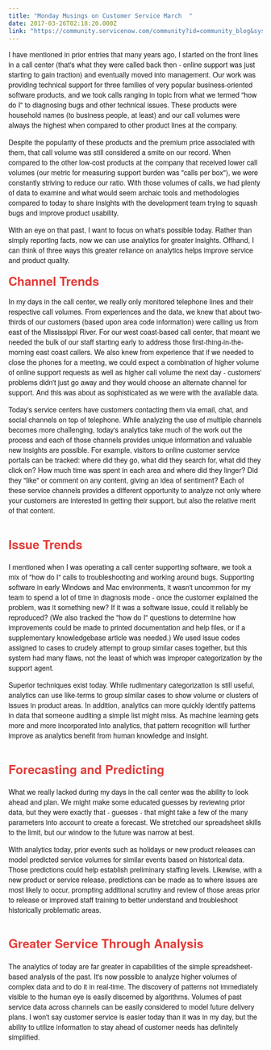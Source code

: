 ```yaml
---
title: "Monday Musings on Customer Service March  "
date: 2017-03-26T02:18:20.000Z
link: "https://community.servicenow.com/community?id=community_blog&sys_id=5e6c6ea1dbd0dbc01dcaf3231f961952"
---
```

<p><span style="font-size: 10.5pt; font-family: 'Helvetica Neue';">I have mentioned in prior entries that many years ago, I started on the front lines in a call center (that's what they were called back then - online support was just starting to gain traction) and eventually moved into management. Our work was providing technical support for three families of very popular business-oriented software products, and we took calls ranging in topic from what we termed "how do I" to diagnosing bugs and other technical issues. These products were household names (to business people, at least) and our call volumes were always the highest when compared to other product lines at the company.</span></p><p></p><p><span style="font-size: 10.5pt; font-family: 'Helvetica Neue';">Despite the popularity of these products and the premium price associated with them, that call volume was still considered a smite on our record. When compared to the other low-cost products at the company that received lower call volumes (our metric for measuring support burden was "calls per box"), we were constantly striving to reduce our ratio. With those volumes of calls, we had plenty of data to examine and what would seem archaic tools and methodologies compared to today to share insights with the development team trying to squash bugs and improve product usability.</span></p><p></p><p><span style="font-size: 10.5pt; font-family: 'Helvetica Neue';">With an eye on that past, I want to focus on what's possible today. Rather than simply reporting facts, now we can use analytics for greater insights. Offhand, I can think of three ways this greater reliance on analytics helps improve service and product quality.</span></p><p></p><p><strong style="color: #e23d39; font-size: 18.0pt; font-family: 'Helvetica Neue';">Channel Trends</strong></p><p><span style="font-size: 10.5pt; font-family: 'Helvetica Neue';">In my days in the call center, we really only monitored telephone lines and their respective call volumes. From experiences and the data, we knew that about two-thirds of our customers (based upon area code information) were calling us from east of the Mississippi River. For our west coast-based call center, that meant we needed the bulk of our staff starting early to address those first-thing-in-the-morning east coast callers. We also knew from experience that if we needed to close the phones for a meeting, we could expect a combination of higher volume of online support requests as well as higher call volume the next day - customers' problems didn't just go away and they would choose an alternate channel for support. And this was about as sophisticated as we were with the available data.</span></p><p></p><p><span style="font-size: 10.5pt; font-family: 'Helvetica Neue';">Today's service centers have customers contacting them via email, chat, and social channels on top of telephone. While analyzing the use of multiple channels becomes more challenging, today's analytics take much of the work out the process and each of those channels provides unique information and valuable new insights are possible. For example, visitors to online customer service portals can be tracked: where did they go, what did they search for, what did they click on? How much time was spent in each area and where did they linger? Did they "like" or comment on any content, giving an idea of sentiment? Each of these service channels provides a different opportunity to analyze not only where your customers are interested in getting their support, but also the relative merit of that content.</span></p><p></p><h1><strong style="color: #e23d39; font-size: 18.0pt; font-family: 'Helvetica Neue';">Issue Trends</strong></h1><p><span style="font-size: 10.5pt; font-family: 'Helvetica Neue';">I mentioned when I was operating a call center supporting software, we took a mix of "how do I" calls to troubleshooting and working around bugs. Supporting software in early Windows and Mac environments, it wasn't uncommon for my team to spend a lot of time in diagnosis mode - once the customer explained the problem, was it something new? If it was a software issue, could it reliably be reproduced? (We also tracked the "how do I" questions to determine how improvements could be made to printed documentation and help files, or if a supplementary knowledgebase article was needed.) We used issue codes assigned to cases to crudely attempt to group similar cases together, but this system had many flaws, not the least of which was improper categorization by the support agent.</span></p><p></p><p><span style="font-size: 10.5pt; font-family: 'Helvetica Neue';">Superior techniques exist today. While rudimentary categorization is still useful, analytics can use like-terms to group similar cases to show volume or clusters of issues in product areas. In addition, analytics can more quickly identify patterns in data that someone auditing a simple list might miss. As machine learning gets more and more incorporated into analytics, that pattern recognition will further improve as analytics benefit from human knowledge and insight.</span></p><p></p><h1><strong style="color: #e23d39; font-size: 18.0pt; font-family: 'Helvetica Neue';">Forecasting and Predicting</strong></h1><p><span style="font-size: 10.5pt; font-family: 'Helvetica Neue';">What we really lacked during my days in the call center was the ability to look ahead and plan. We might make some educated guesses by reviewing prior data, but they were exactly that - guesses - that might take a few of the many parameters into account to create a forecast. We stretched our spreadsheet skills to the limit, but our window to the future was narrow at best.</span></p><p></p><p><span style="font-size: 10.5pt; font-family: 'Helvetica Neue';">With analytics today, prior events such as holidays or new product releases can model predicted service volumes for similar events based on historical data. Those predictions could help establish preliminary staffing levels. Likewise, with a new product or service release, predictions can be made as to where issues are most likely to occur, prompting additional scrutiny and review of those areas prior to release or improved staff training to better understand and troubleshoot historically problematic areas.</span></p><p></p><h1><strong style="color: #e23d39; font-size: 18.0pt; font-family: 'Helvetica Neue';">Greater Service Through Analysis</strong></h1><p><span style="font-size: 10.5pt; font-family: 'Helvetica Neue';">The analytics of today are far greater in capabilities of the simple spreadsheet-based analysis of the past. It's now possible to analyze higher volumes of complex data and to do it in real-time. The discovery of patterns not immediately visible to the human eye is easily discerned by algorithms. Volumes of past service data across channels can be easily considered to model future delivery plans. I won't say customer service is easier today than it was in my day, but the ability to utilize information to stay ahead of customer needs has definitely simplified.</span></p>